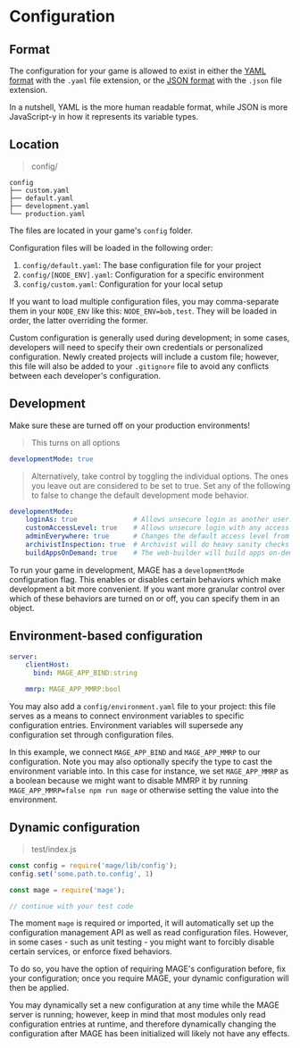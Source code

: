 # Configuration

## Format

The configuration for your game is allowed to exist in either the
[YAML format](http://en.wikipedia.org/wiki/YAML) with the `.yaml` file extension, or the
[JSON format](http://en.wikipedia.org/wiki/JSON) with the `.json` file extension.

In a nutshell, YAML is the more human readable format, while JSON is more JavaScript-y in how it
represents its variable types.

## Location

> config/

```plaintext
config
├── custom.yaml
├── default.yaml
├── development.yaml
└── production.yaml
```

The files are located in your game's `config` folder.

Configuration files will be loaded in the following order:

  1. `config/default.yaml`: The base configuration file for your project
  2. `config/[NODE_ENV].yaml`: Configuration for a specific environment
  3. `config/custom.yaml`: Configuration for your local setup

If you want to load multiple configuration files, you may comma-separate them in your `NODE_ENV`
like this: `NODE_ENV=bob,test`. They will be loaded in order, the latter overriding the former.

Custom configuration is generally used during development; in some cases, developers will need
to specify their own credentials or personalized configuration. Newly created projects will
include a custom file; however, this file will also be added to your `.gitignore` file to
avoid any conflicts between each developer's configuration.

## Development

<aside class="warning">
Make sure these are turned off on your production environments!
</aside>

> This turns on all options

```yaml
developmentMode: true
```

> Alternatively, take control by toggling the individual options. The ones you leave out are
> considered to be set to true. Set any of the following to false to change the default
> development mode behavior.

```yaml
developmentMode:
    loginAs: true              # Allows unsecure login as another user.
    customAccessLevel: true    # Allows unsecure login with any access level (eg: admin).
    adminEverywhere: true      # Changes the default access level from "anonymous" to "admin".
    archivistInspection: true  # Archivist will do heavy sanity checks on queries and mutations.
    buildAppsOnDemand: true    # The web-builder will build apps on-demand for each HTTP request.
```

To run your game in development, MAGE has a `developmentMode` configuration flag. This enables or
disables certain behaviors which make development a bit more convenient. If you want more granular
control over which of these behaviors are turned on or off, you can specify them in an object.

## Environment-based configuration

```yaml
server:
    clientHost:
      bind: MAGE_APP_BIND:string

    mmrp: MAGE_APP_MMRP:bool
```

You may also add a `config/environment.yaml` file to your project: this file serves
as a means to connect environment variables to specific configuration entries. Environment
variables will supersede any configuration set through configuration files.

In this example, we connect `MAGE_APP_BIND` and `MAGE_APP_MMRP` to our configuration.
Note you may also optionally specify the type to cast the environment variable into.
In this case for instance, we set `MAGE_APP_MMRP` as a boolean because we might want to
disable MMRP it by running `MAGE_APP_MMRP=false npm run mage` or otherwise setting
the value into the environment.

## Dynamic configuration

> test/index.js

```javascript
const config = require('mage/lib/config');
config.set('some.path.to.config', 1)

const mage = require('mage');

// continue with your test code
```

The moment `mage` is required or imported, it will automatically set up
the configuration management API as well as read configuration files. However,
in some cases - such as unit testing - you might want to forcibly disable
certain services, or enforce fixed behaviors.

To do so, you have the option of requiring MAGE's configuration before,
fix your configuration; once you require MAGE, your dynamic configuration
will then be applied.

You may dynamically set a new configuration at any time while the MAGE server is
running; however, keep in mind that most modules only read configuration entries
at runtime, and therefore dynamically changing the configuration after MAGE has
been initialized will likely not have any effects.
